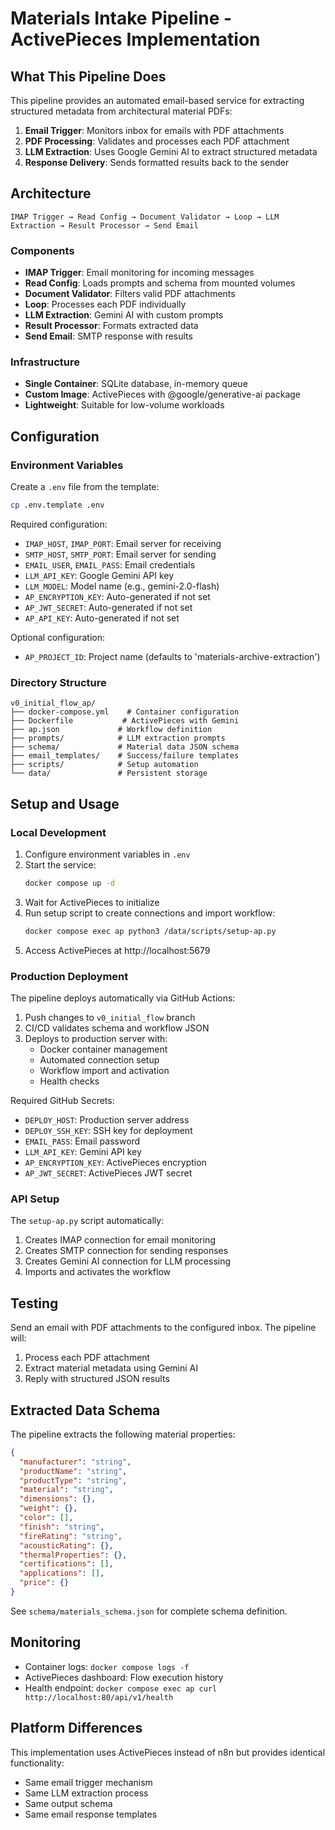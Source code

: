 # Materials Intake Pipeline - ActivePieces Implementation

## What This Pipeline Does

This pipeline provides an automated email-based service for extracting structured metadata from architectural material PDFs:

1. **Email Trigger**: Monitors inbox for emails with PDF attachments
2. **PDF Processing**: Validates and processes each PDF attachment
3. **LLM Extraction**: Uses Google Gemini AI to extract structured metadata
4. **Response Delivery**: Sends formatted results back to the sender

## Architecture

```
IMAP Trigger → Read Config → Document Validator → Loop → LLM Extraction → Result Processor → Send Email
```

### Components

- **IMAP Trigger**: Email monitoring for incoming messages
- **Read Config**: Loads prompts and schema from mounted volumes
- **Document Validator**: Filters valid PDF attachments
- **Loop**: Processes each PDF individually
- **LLM Extraction**: Gemini AI with custom prompts
- **Result Processor**: Formats extracted data
- **Send Email**: SMTP response with results

### Infrastructure

- **Single Container**: SQLite database, in-memory queue
- **Custom Image**: ActivePieces with @google/generative-ai package
- **Lightweight**: Suitable for low-volume workloads

## Configuration

### Environment Variables

Create a `.env` file from the template:

```bash
cp .env.template .env
```

Required configuration:
- `IMAP_HOST`, `IMAP_PORT`: Email server for receiving
- `SMTP_HOST`, `SMTP_PORT`: Email server for sending
- `EMAIL_USER`, `EMAIL_PASS`: Email credentials
- `LLM_API_KEY`: Google Gemini API key
- `LLM_MODEL`: Model name (e.g., gemini-2.0-flash)
- `AP_ENCRYPTION_KEY`: Auto-generated if not set
- `AP_JWT_SECRET`: Auto-generated if not set
- `AP_API_KEY`: Auto-generated if not set

Optional configuration:
- `AP_PROJECT_ID`: Project name (defaults to 'materials-archive-extraction')

### Directory Structure

```
v0_initial_flow_ap/
├── docker-compose.yml    # Container configuration
├── Dockerfile           # ActivePieces with Gemini
├── ap.json             # Workflow definition
├── prompts/            # LLM extraction prompts
├── schema/             # Material data JSON schema
├── email_templates/    # Success/failure templates
├── scripts/            # Setup automation
└── data/               # Persistent storage
```

## Setup and Usage

### Local Development

1. Configure environment variables in `.env`
2. Start the service:
   ```bash
   docker compose up -d
   ```
3. Wait for ActivePieces to initialize
4. Run setup script to create connections and import workflow:
   ```bash
   docker compose exec ap python3 /data/scripts/setup-ap.py
   ```
5. Access ActivePieces at http://localhost:5679

### Production Deployment

The pipeline deploys automatically via GitHub Actions:

1. Push changes to `v0_initial_flow` branch
2. CI/CD validates schema and workflow JSON
3. Deploys to production server with:
   - Docker container management
   - Automated connection setup
   - Workflow import and activation
   - Health checks

Required GitHub Secrets:
- `DEPLOY_HOST`: Production server address
- `DEPLOY_SSH_KEY`: SSH key for deployment
- `EMAIL_PASS`: Email password
- `LLM_API_KEY`: Gemini API key
- `AP_ENCRYPTION_KEY`: ActivePieces encryption
- `AP_JWT_SECRET`: ActivePieces JWT secret

### API Setup

The `setup-ap.py` script automatically:
1. Creates IMAP connection for email monitoring
2. Creates SMTP connection for sending responses
3. Creates Gemini AI connection for LLM processing
4. Imports and activates the workflow

## Testing

Send an email with PDF attachments to the configured inbox. The pipeline will:
1. Process each PDF attachment
2. Extract material metadata using Gemini AI
3. Reply with structured JSON results

## Extracted Data Schema

The pipeline extracts the following material properties:

```json
{
  "manufacturer": "string",
  "productName": "string",
  "productType": "string",
  "material": "string",
  "dimensions": {},
  "weight": {},
  "color": [],
  "finish": "string",
  "fireRating": "string",
  "acousticRating": {},
  "thermalProperties": {},
  "certifications": [],
  "applications": [],
  "price": {}
}
```

See `schema/materials_schema.json` for complete schema definition.

## Monitoring

- Container logs: `docker compose logs -f`
- ActivePieces dashboard: Flow execution history
- Health endpoint: `docker compose exec ap curl http://localhost:80/api/v1/health`

## Platform Differences

This implementation uses ActivePieces instead of n8n but provides identical functionality:
- Same email trigger mechanism
- Same LLM extraction process
- Same output schema
- Same email response templates
